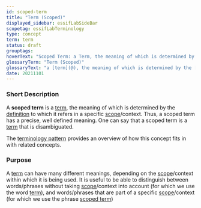 ```yaml
---
id: scoped-term
title: "Term (Scoped)"
displayed_sidebar: essifLabSideBar
scopetag: essifLabTerminology
type: concept
term: term
status: draft
grouptags:
hoverText: "Scoped Term: a Term, the meaning of which is determined by the Definition to which it refers in a specific Scope/context."
glossaryTerm: "Term (Scoped)"
glossaryText: "a [term](@), the meaning of which is determined by the [definition](@) to which it refers in a specific [scope](@)/context."
date: 20211101
---
```


### Short Description
A **scoped term** is a [term](@), the meaning of which is determined by the [definition](@) to which it refers in a specific [scope](@)/context. Thus, a scoped term has a precise, well defined meaning. One can say that a scoped term is a [term](@) that is disambiguated.

The [terminology pattern](pattern-terminology@) provides an overview of how this concept fits in with related concepts.

### Purpose
A [term](@) can have many different meanings, depending on the [scope](@)/context within which it is being used. It is useful to be able to distinguish between words/phrases without taking [scope](@)/context into account (for which we use the word [term](@)), and words/phrases that are part of a specific [scope](@)/context (for which we use the phrase [scoped term](@))
